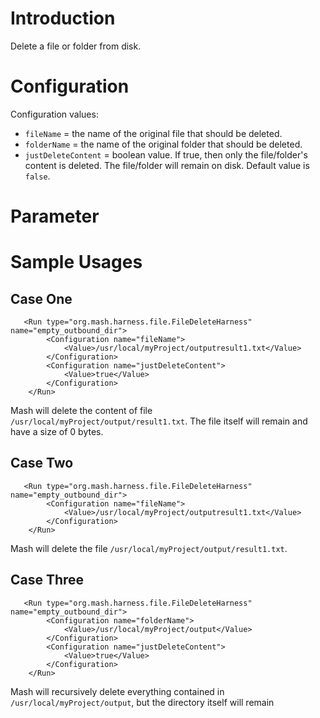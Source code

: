 # Introduction #
Delete a file or folder from disk.

# Configuration #
Configuration values:
  * `fileName` = the name of the original file that should be deleted.
  * `folderName` = the name of the original folder that should be deleted.
  * `justDeleteContent` = boolean value. If true, then only the file/folder's content is deleted. 
  The file/folder will remain on disk. Default value is `false`.

# Parameter #

# Sample Usages #
## Case One ##
```
   <Run type="org.mash.harness.file.FileDeleteHarness" name="empty_outbound_dir">
        <Configuration name="fileName">
            <Value>/usr/local/myProject/outputresult1.txt</Value>
        </Configuration>
        <Configuration name="justDeleteContent">
            <Value>true</Value>
        </Configuration>
    </Run> 
```
Mash will delete the content of file `/usr/local/myProject/output/result1.txt`. 
The file itself will remain and have a size of 0 bytes.

## Case Two ##
```
   <Run type="org.mash.harness.file.FileDeleteHarness" name="empty_outbound_dir">
        <Configuration name="fileName">
            <Value>/usr/local/myProject/outputresult1.txt</Value>
        </Configuration>
    </Run> 
```
Mash will delete the file `/usr/local/myProject/output/result1.txt`.
## Case Three ##
```
   <Run type="org.mash.harness.file.FileDeleteHarness" name="empty_outbound_dir">
        <Configuration name="folderName">
            <Value>/usr/local/myProject/output</Value>
        </Configuration>
        <Configuration name="justDeleteContent">
            <Value>true</Value>
        </Configuration>
    </Run> 
```
Mash will recursively delete everything contained in `/usr/local/myProject/output`, but the directory itself will 
remain